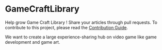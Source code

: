 # GameCraftLibrary
Help grow Game Craft Library ! Share your articles through pull requests. To contribute to this project, please read the [Contribution Guide](CONTRIBUTING.md).

We want to create a large experience-sharing hub on video game like game development and game art.
